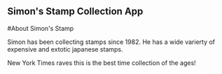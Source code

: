 Simon's Stamp Collection App
--

#About Simon's Stamp


Simon has been collecting stamps since 1982. He has a wide varierty of expensive and extotic japanese stamps.

New York Times raves this is the best time collection of the ages!

